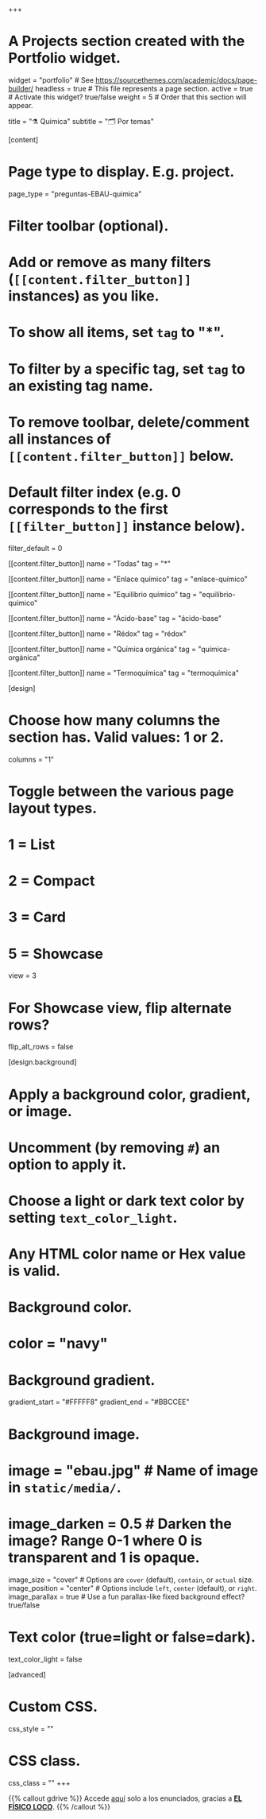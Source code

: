 +++
# A Projects section created with the Portfolio widget.
widget = "portfolio"  # See https://sourcethemes.com/academic/docs/page-builder/
headless = true  # This file represents a page section.
active = true  # Activate this widget? true/false
weight = 5  # Order that this section will appear.

title = "⚗️ Química"
subtitle = "🗂️ Por temas"

[content]
  # Page type to display. E.g. project.
  page_type = "preguntas-EBAU-quimica"
  
  # Filter toolbar (optional).
  # Add or remove as many filters (`[[content.filter_button]]` instances) as you like.
  # To show all items, set `tag` to "*".
  # To filter by a specific tag, set `tag` to an existing tag name.
  # To remove toolbar, delete/comment all instances of `[[content.filter_button]]` below.
  
  # Default filter index (e.g. 0 corresponds to the first `[[filter_button]]` instance below).
  filter_default = 0
  
  [[content.filter_button]]
    name = "Todas"
    tag = "*"	
	
  [[content.filter_button]]
    name = "Enlace químico"
    tag = "enlace-químico"
	
  [[content.filter_button]]
    name = "Equilibrio químico"
    tag = "equilibrio-químico"	
	
  [[content.filter_button]]
    name = "Ácido-base"
    tag = "ácido-base"		
	
  [[content.filter_button]]
    name = "Rédox"
    tag = "rédox"
	
  [[content.filter_button]]
    name = "Química orgánica"
    tag = "química-orgánica"		
	
  [[content.filter_button]]
    name = "Termoquímica"
    tag = "termoquímica"	

[design]
  # Choose how many columns the section has. Valid values: 1 or 2.
  columns = "1"

  # Toggle between the various page layout types.
  #   1 = List
  #   2 = Compact
  #   3 = Card
  #   5 = Showcase
  view = 3

  # For Showcase view, flip alternate rows?
  flip_alt_rows = false

[design.background]
  # Apply a background color, gradient, or image.
  #   Uncomment (by removing `#`) an option to apply it.
  #   Choose a light or dark text color by setting `text_color_light`.
  #   Any HTML color name or Hex value is valid.

  # Background color.
  # color = "navy"
  
  # Background gradient.
  gradient_start = "#FFFFF8"
  gradient_end = "#BBCCEE"
  
  # Background image.
  # image = "ebau.jpg"  # Name of image in `static/media/`.
  # image_darken = 0.5  # Darken the image? Range 0-1 where 0 is transparent and 1 is opaque.
  image_size = "cover"  #  Options are `cover` (default), `contain`, or `actual` size.
  image_position = "center"  # Options include `left`, `center` (default), or `right`.
  image_parallax = true  # Use a fun parallax-like fixed background effect? true/false
  
  # Text color (true=light or false=dark).
  text_color_light = false
  
[advanced]
 # Custom CSS. 
 css_style = ""
 
 # CSS class.
 css_class = ""
+++

{{% callout gdrive %}}
Accede [aquí](https://drive.google.com/drive/folders/0B6t6-aLmKtoLWFZSSHdEQm5JZzA) solo a los enunciados, gracias a [**EL FÍSICO LOCO**](http://elfisicoloco.blogspot.com/p/pau-cantabria-new.html).
{{% /callout %}}